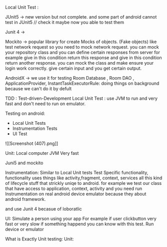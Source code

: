 
Local Unit Test :

JUnit5  -> new version but not complete. and some part of android cannot test in JUnit5 // check it maybe now you able to test them

Junit 4  -> 

Mockito -> popular library for create Mocks of objects. (Fake objects) like test network request so you need to mock network request. you can mock your repository class and you can define certain responses from server for example give in this condition return this response and give in this condition return another response.
you can mock the class and make ensure   your login work correctly. give certain input and you get certain output.

AndroidX -> 
we use it for testing Room Database , Room DAO , ApplicationProvider, InstantTaskExecutorRule: doing things on background because we can't do it by defult


TDD : Test-driven-Development
Local Unit Test : use JVM to run and very fast and don't need to run on emulator.


Testing on android:
- Local Unit Tests
- Instrumentation Tests
- UI Test

![[Screenshot (407).png]]




Unit:
Local computer
JVM 
Very fast

Juni5 and mockito


Instrumentation:
Similar to Local Unit tests
Test Specific functionality, functionality uses things like activity,fragment, context, services
all this kind of lifecycle stuff that strickly uniqe to android.
for example we test our class that have access to application, context, activity
and you need run Instrumentation on real android device emulator because they about android framework.

and use Junit 4 becasue of loboratlic


UI:
Simulate a person using your app
For example if user clickbutton very fast or very slow if something happend you can know with this test.
Run device or emulator 

 
What is Exactly Unit testing:
Unit:
